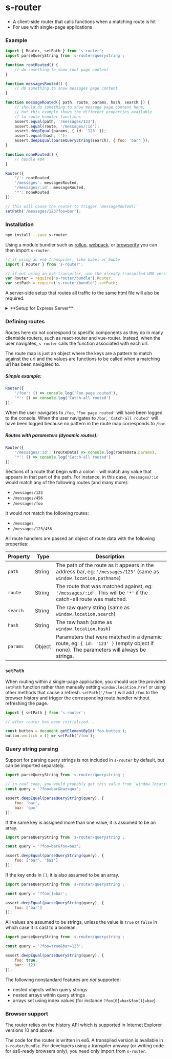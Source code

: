 # s-router

- A client-side router that calls functions when a matching route is hit
- For use with single-page applications

### Example

```js
import { Router, setPath } from 's-router';
import parseQueryString from 's-router/querystring';

function rootRouted() {
	// do something to show root page content
}

function messagesRouted() {
	// do something to show messages page content
}

function messageRouted({ path, route, params, hash, search }) {
	// should do something to show message page content here,
	// but this example shows the different properties available
	// to route handler functions
	assert.equal(path, '/messages/123');
	assert.equal(route, '/messages/:id');
	assert.deepEqual(params, { id: '123' });
	assert.equal(hash, '');
	assert.deepEqual(parseQueryString(search), { foo: 'bar' });
}

function noneRouted() {
	// handle 404
}

Router({
	'/': rootRouted,
	'/messages': messagesRouted,
	'/messages/:id': messageRouted,
	'*': noneRouted
});

// this will cause the router to trigger `messageRouted()`
setPath('/messages/123?foo=bar');
```

### Installation

```bash
npm install --save s-router
```

Using a module bundler such as [rollup](http://rollupjs.org), [webpack](https://webpack.github.io/), or [browserify](http://browserify.org/) you can then import `s-router`.

```js
// if using an es6 transpiler, like babel or buble
import { Router } from 's-router';
```

```js
// if not using an es6 transpiler, use the already-transpiled UMD version instead
var Router = require('s-router/bundle').Router;
var setPath = require('s-router/bundle').setPath;
```

A server-side setup that routes all traffic to the same html file will also be required.

<details>
<summary>**Setup for Express Server**</summary>
```js
const express = require('express');

const app = express();

// ensure static files can be accessed (these are not handled by the clientside router)
app.use('/public', express.static(__dirname + '/public'));

// route all requests to index.html
app.get('*', (req, res) => res.sendFile(__dirname + '/index.html'));
app.listen(process.env.PORT || 3000);
```	
</details>

<details>
<summary>**Setup for Firebase Hosting**</summary>
In firebase.json, assuming static files are located in `/public`

```json
{
  "hosting": {
    "public": "public",
    "rewrites": [
      {
        "source": "**",
        "destination": "/index.html"
      }
    ],
    "trailingSlash": false,
    "cleanUrls": true
  }
}
```	
</details>

### Defining routes

Routes here do not correspond to specific components as they do in many clientside routers, such as react-router and vue-router. Instead, when the user navigates, `s-router` calls the function associated with each url.

The route map is just an object where the keys are a pattern to match against the url and the values are functions to be called when a matching url has been navigated to.

##### Simple example:

```js
Router({
	'/foo': () => console.log('Foo page routed'),
	'*': () => console.log('Catch-all routed')
});
```

When the user navigates to `/foo`, `'Foo page routed'` will have been logged to the console. When the user navigates to `/bar`, `'Catch-all routed'` will have been logged because no pattern in the route map corresponds to `/bar`.

##### Routes with parameters (dynamic routes):

```js
Router({
	'/messages/:id': (routeData) => console.log(routeData.params),
	'*': () => console.log('Catch-all routed')
});
```

Sections of a route that begin with a colon `:` will match any value that appears in that part of the path. For instance, in this case, `/messages/:id` would match any of the following routes (and many more):

- `/messages/123`
- `/messages/456`
- `/messages/foo`

It would *not* match the following routes:

- `/messages`
- `/messages/123/456`

All route handlers are passed an object of route data with the following properties:

| Property     | Type     | Description   |
| ------------ | -------- | ------------- |
| `path`       | String   | The path of the route as it appears in the address bar, eg: `'/messages/123'` (same as `window.location.pathname`) |
| `route`      | String   | The route that was matched against, eg: `'/messages/:id'`. This will be `'*'` if the catch-all route was matched. |
| `search`     | String   | The raw query string (same as `window.location.search`) |
| `hash`       | String   | The raw hash (same as `window.location.hash`) |
| `params`     | Object   | Parameters that were matched in a dynamic route, eg: `{ id: '123' }` (empty object if none). The parameters will always be strings. |


### `setPath`

When routing within a single-page application, you should use the provided `setPath` function rather than manually setting `window.location.href` or using other methods that cause a refresh. `setPath('/foo')` will add `/foo` to the browser history and trigger the corresponding route handler without refreshing the page.

```js
import { setPath } from 's-router';

// after router has been initialized...

const button = document.getElementById('foo-button');
button.onclick = () => setPath('/foo');
```


### Query string parsing

Support for parsing query strings is not included in `s-router` by default, but can be imported separately.

```js
import parseQueryString from 's-router/querystring';

// in real code, you would probably get this value from `window.location.search`
const query = '?foo=bar&baz=qux';

assert.deepEqual(parseQueryString(query), {
	foo: 'bar',
	baz: 'qux'
});
```

If the same key is assigned more than one value, it is assumed to be an array.

```js
import parseQueryString from 's-router/querystring';

const query = '?foo=bar&foo=baz';

assert.deepEqual(parseQueryString(query), {
	foo: ['bar', 'baz']
});
```

If the key ends in `[]`, it is also assumed to be an array.

```js
import parseQueryString from 's-router/querystring';

const query = '?foo[]=bar';

assert.deepEqual(parseQueryString(query), {
	foo: ['bar']
});
```

All values are assumed to be strings, unless the value is `true` or `false` in which case it is cast to a boolean.

```js
import parseQueryString from 's-router/querystring';

const query = '?foo=true&bar=123';

assert.deepEqual(parseQueryString(query), {
	foo: true,
	bar: '123'
});
```

The following nonstandard features are *not* supported:

- nested objects within query strings
- nested arrays within query strings
- arrays set using index values (for instance `?foo[0]=bar&foo[1]=baz`)


### Browser support

The router relies on the [history API](https://developer.mozilla.org/en-US/docs/Web/API/History) which is supported in Internet Explorer versions 10 and above.

The code for the router is written in es6. A transpiled version is available in `s-router/bundle`. For developers using a transpiler anyway (or writing code for es6-ready browsers only), you need only import from `s-router`.